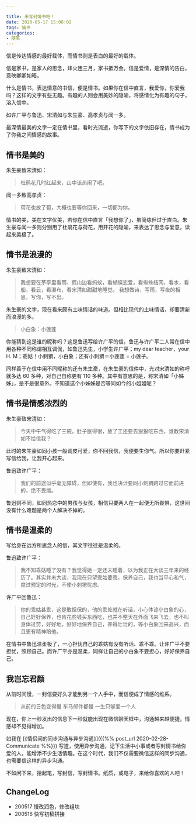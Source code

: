 ```yaml
---

title: 来写封情书吧！
date: 2020-05-17 15:08:02
tags: 情书
categories:
- 随笔
---
```


信是传达情感的最好载体，而情书则是表白的最好的载体。
<!--more-->
信是家书，是家人的思念，烽火连三月，家书抵万金。信是爱情，是深情的告白，意映卿卿如晤。

什么是情书，表达情意的书信，便是情书。如果你在信中直言，我爱你，你爱我吗？这样的文字有些无趣。有趣的人则会用美妙的隐喻，将感情化为有趣的句子，溶入信中。

如许广平与鲁迅、宋清如与朱生豪、高孝贞与闻一多。

最深情最美的文字一定在情书里，看时光流逝，你写下的文字依旧存在，情书成为了你我之间情感的故事。

## 情书是美的

朱生豪致宋清如：

> 杜鹃花几时红起来，山中该热闹了吧。

闻一多致高孝贞：

> 荷花也放了苞，大概也要等你回来，一切都为你。

情书的美，美在文字优美，若你在信中直言「我想你了」，虽简练但过于直白。朱生豪与闻一多则分别用了杜鹃花与荷花，用开花的隐喻，来表达了思念与爱意，读起来美极了。

## 情书是浪漫的

朱生豪致宋清如：

> 我想要在茅亭里看雨、假山边看蚂蚁，看蝴蝶恋爱，看蜘蛛结网，看水，看船，看云，看瀑布，看宋清如甜甜地睡觉。
> 我想做诗，写雨，写夜的相思，写你，写不出。

朱生豪的文字，现在看来颇有土味情话的味道。但相比现代的土味情话，却要清新而浪漫的多。

> 小白象：小莲蓬

你能猜到这是谁的昵称吗？这是鲁迅写给许广平的信。鲁迅与许广平二人常在信中用各种不同称谓相互调侃，如鲁迅先生，小学生许广平；my dear teacher，your H. M；乖姑！小刺猬，小白象；还有小刺猬＝小莲蓬 = 小莲子。

同样善于在信中用不同昵称的还有朱生豪，在朱生豪的信件中，光对宋清如的称呼就多达 60 多种，对自己自称更有 110 多种。其中有意思的是，称宋清如「小姊姊」，是不是很意外。不知道这个小姊姊是否等同如今的小姐姐呢？

## 情书是情感浓烈的

朱生豪致宋清如：

> 今天中午气得吃了三碗，肚子胀得很，放了工还要去狠狠吃东西，谁教宋清如不给信我？

此时的朱生豪如同小孩一般调皮可爱，你不回我信，我便要生你气。所以你要赶紧写信给我，让我开心起来。

鲁迅致许广平：

> 我们的前途似乎毫无障碍，但即使有，我也决计要同小刺猬跨过它而前进的，绝不畏缩。

鲁迅则不同，如同热恋中的男孩与女孩，相信只要两人在一起便无所畏惧，这世间没有什么难题是两个人解决不掉的。

## 情书是温柔的

写给身在远方所思念人的信，其文字往往是温柔的。

鲁迅致许广平：

> 我不知乖姑睡了没有？我觉得她一定还未睡着，以为我正在大谈三年来的经历了。其实并未大谈，我现在只望乖姑要乖，保养自己，我也当平心和气，度过预定的时光，不使小刺猬忧虑。  

许广平回鲁迅：

> 你的乖姑甚乖，这是敢担保的，他的乖处就在听话，小心体谅小白象的心，自己好好保养，也肯花些钱买东西吃，也并不整天在外面飞来飞去，也不叫身体过劳，好好地，好好地保养自己，养得壮壮的，等小白象回来高兴，而且更有精神陪他。

在情书中鲁迅温柔极了，一心担忧自己的乖姑有没有听话、乖不乖。让许广平不要担忧，照顾自己。而许广平亦是温柔，同样让自己的小白象不要担心，好好保养自己。

## 我岂忘君颜

从前时间慢，一封信要好久才能到另一个人手中，而信便成了情感的维系。

> 从前的日色变得慢
> 车马邮件都慢
> 一生只够爱一个人

现在，你上一秒发出的信息下一秒就能出现在微信聊天框中，沟通越来越便捷，情感却不见得增加。

如我在 [《情侣间的同步沟通与异步沟通》]({{%% post_url 2020-02-28-Communicate %%}}) 写道，使用异步沟通，记下生活中小事或者写封情书给你爱的人，能增添不少生活情趣。在这个时代，我们不仅需要微信这样的同步沟通，也需要信这样的异步沟通。

不如闲下来，拾起笔，写封信，写封情书。纸质，或电子，来给你喜欢的人吧！

## ChangeLog

- 200517 慢改润色，修改组块
- 200516 快写初稿拼接
